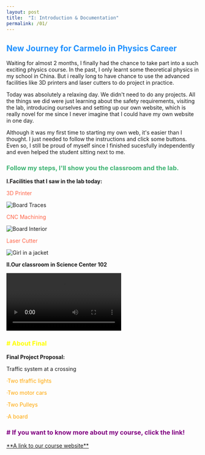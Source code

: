 ```yaml
---
layout: post
title:  "I: Introduction & Documentation"
permalink: /01/
---
```


<h2 style="color:DodgerBlue;"> New Journey for Carmelo in Physics Career</h2>

Waiting for almost 2 months, I finally had the chance to take part into a such exciting physics course. In the past, I only learnt some theoretical physics in my school in China. But i really long to have chance to use the advanced facilities like 3D printers and laser cutters to do project in practice.

Today was absolutely a relaxing day. We didn't need to do any projects. All the things we did  were just learning about the safety requirements, visiting the lab, introducing ourselves and setting up our own website, which is really novel for me since I never imagine that I could have my own website in one day.

Although it was my first time to starting my own web, it's easier than I thought. I just needed to follow the instructions and click some buttons. Even so, I still be proud of myself since I finished sucesfully independently and even helped the student sitting next to me. 

<h3 style="color:MediumSeaGreen;"> Follow my steps, I'll show you the classroom and the lab.</h3>

**I.Facilities that I saw in the lab today:**

<p style="color:Tomato;">3D Printer</p>
<img src="3d printer.jpg" alt="Board Traces">
<p style="color:Tomato;">CNC Machining</p>
<img src="cnc machine.png" alt="Board Interior">
<p style="color:Tomato;">Laser Cutter</p>
<img src="laser.jpg" alt="Girl in a jacket">

**II.Our classroom in Science Center 102**

<video controls>
	<source src="classroom.mp4" type="video/mp4">
</video>

<h3 style="color:Yellow;"> # About Final</h3>

**Final Project Proposal:**

Traffic system at a crossing

<p style="color:Orange;">·Two tfraffic lights</p>

<p style="color:Orange;">·Two motor cars</p>

<p style="color:Orange;">·Two Pulleys</p>

<p style="color:Orange;">·A board</p>

<h3 style="color:Purple;"> # If you want to know more about my course, click the link!</h3>
<a href="https://nathanmelenbrink.github.io/intro-dig-fab/">**A link to our course website**<a>







